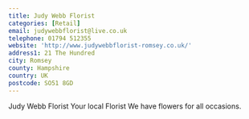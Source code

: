 ```yaml
---
title: Judy Webb Florist
categories: [Retail]
email: judywebbflorist@live.co.uk
telephone: 01794 512355
website: 'http://www.judywebbflorist-romsey.co.uk/'
address1: 21 The Hundred
city: Romsey
county: Hampshire
country: UK
postcode: SO51 8GD
---
```

Judy Webb Florist Your local Florist We have flowers for all occasions.
